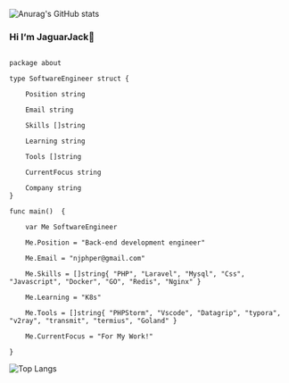 ![Anurag's GitHub stats](https://github-readme-stats.vercel.app/api?username=jaguarjack&show_icons=true&theme=radical)

### Hi I‘m JaguarJack👋
```golang

package about

type SoftwareEngineer struct {

	Position string

	Email string

	Skills []string

	Learning string

	Tools []string

	CurrentFocus string

	Company string
}

func main()  {

	var Me SoftwareEngineer

	Me.Position = "Back-end development engineer"

	Me.Email = "njphper@gmail.com"

	Me.Skills = []string{ "PHP", "Laravel", "Mysql", "Css", "Javascript", "Docker", "GO", "Redis", "Nginx" }

	Me.Learning = "K8s"

	Me.Tools = []string{ "PHPStorm", "Vscode", "Datagrip", "typora", "v2ray", "transmit", "termius", "Goland" }

	Me.CurrentFocus = "For My Work!"

}

```		
![Top Langs](https://github-readme-stats.vercel.app/api/top-langs/?username=jaguarjack&hide_progress=false)
